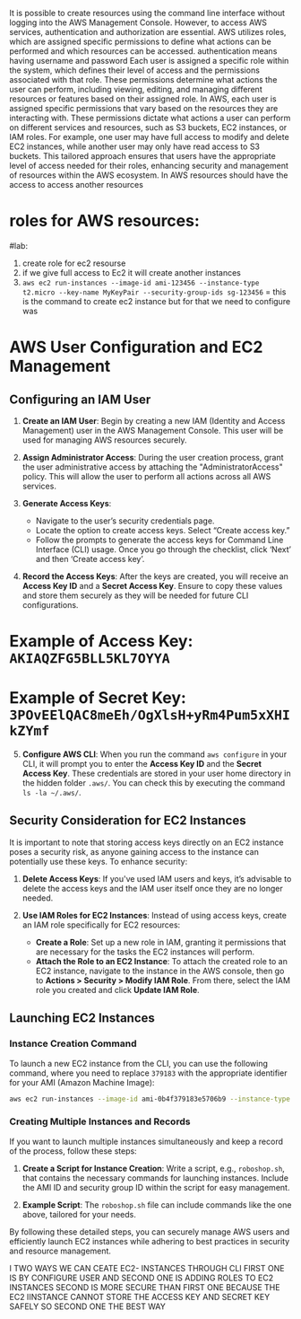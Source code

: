 It is possible to create resources using the command line interface without logging into the AWS Management Console. However, to access AWS services, authentication and authorization are essential. AWS utilizes roles, which are assigned specific permissions to define what actions can be performed and which resources can be accessed.
authentication means having username and password
Each user is assigned a specific role within the system, which defines their level of access and the permissions associated with that role. These permissions determine what actions the user can perform, including viewing, editing, and managing different resources or features based on their assigned role.
In AWS, each user is assigned specific permissions that vary based on the resources they are interacting with. These permissions dictate what actions a user can perform on different services and resources, such as S3 buckets, EC2 instances, or IAM roles. For example, one user may have full access to modify and delete EC2 instances, while another user may only have read access to S3 buckets. This tailored approach ensures that users have the appropriate level of access needed for their roles, enhancing security and management of resources within the AWS ecosystem.
In AWS resources should have the access to access another resources


# roles for AWS resources:
#lab:
1. create role for ec2 resourse
2. if we give full access to Ec2 it will create another instances
3. `aws ec2 run-instances --image-id ami-123456 --instance-type t2.micro --key-name MyKeyPair --security-group-ids sg-123456` = this is the command to create ec2 instance but for that we need to configure was

# AWS User Configuration and EC2 Management

## Configuring an IAM User

1. **Create an IAM User**: Begin by creating a new IAM (Identity and Access Management) user in the AWS Management Console. This user will be used for managing AWS resources securely.

2. **Assign Administrator Access**: During the user creation process, grant the user administrative access by attaching the "AdministratorAccess" policy. This will allow the user to perform all actions across all AWS services.

3. **Generate Access Keys**:
   - Navigate to the user’s security credentials page.
   - Locate the option to create access keys. Select “Create access key.”
   - Follow the prompts to generate the access keys for Command Line Interface (CLI) usage. Once you go through the checklist, click ‘Next’ and then ‘Create access key’.
   
4. **Record the Access Keys**: After the keys are created, you will receive an **Access Key ID** and a **Secret Access Key**. Ensure to copy these values and store them securely as they will be needed for future CLI configurations.

  # Example of Access Key: `AKIAQZFG5BLL5KL7OYYA`
  # Example of Secret Key: `3POvEElQAC8meEh/OgXlsH+yRm4Pum5xXHIkZYmf`

5. **Configure AWS CLI**: When you run the command `aws configure` in your CLI, it will prompt you to enter the **Access Key ID** and the **Secret Access Key**. These credentials are stored in your user home directory in the hidden folder `.aws/`. You can check this by executing the command `ls -la ~/.aws/`.

## Security Consideration for EC2 Instances
It is important to note that storing access keys directly on an EC2 instance poses a security risk, as anyone gaining access to the instance can potentially use these keys. To enhance security:

1. **Delete Access Keys**: If you've used IAM users and keys, it’s advisable to delete the access keys and the IAM user itself once they are no longer needed.

2. **Use IAM Roles for EC2 Instances**: Instead of using access keys, create an IAM role specifically for EC2 resources:
   - **Create a Role**: Set up a new role in IAM, granting it permissions that are necessary for the tasks the EC2 instances will perform.
   - **Attach the Role to an EC2 Instance**: To attach the created role to an EC2 instance, navigate to the instance in the AWS console, then go to **Actions > Security > Modify IAM Role**. From there, select the IAM role you created and click **Update IAM Role**.

## Launching EC2 Instances

### Instance Creation Command
To launch a new EC2 instance from the CLI, you can use the following command, where you need to replace `379183` with the appropriate identifier for your AMI (Amazon Machine Image):

```bash
aws ec2 run-instances --image-id ami-0b4f379183e5706b9 --instance-type t2.micro --security-group-ids sg-02cfa8ece2d41bfd1
```

### Creating Multiple Instances and Records
If you want to launch multiple instances simultaneously and keep a record of the process, follow these steps:

1. **Create a Script for Instance Creation**: Write a script, e.g., `roboshop.sh`, that contains the necessary commands for launching instances. Include the AMI ID and security group ID within the script for easy management.

2. **Example Script**: The `roboshop.sh` file can include commands like the one above, tailored for your needs.

By following these detailed steps, you can securely manage AWS users and efficiently launch EC2 instances while adhering to best practices in security and resource management.

I TWO WAYS WE CAN CEATE EC2- INSTANCES THROUGH CLI
FIRST ONE IS BY CONFIGURE USER AND SECOND ONE IS ADDING ROLES TO EC2 INSTANCES SECOND IS MORE SECURE THAN FIRST ONE BECAUSE THE EC2 IINSTANCE CANNOT STORE THE ACCESS KEY AND SECRET KEY SAFELY SO SECOND ONE THE BEST WAY
